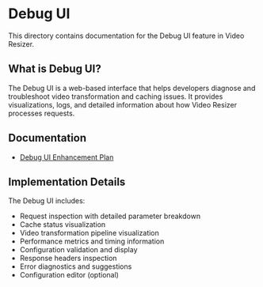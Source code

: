 # Debug UI

This directory contains documentation for the Debug UI feature in Video Resizer.

## What is Debug UI?

The Debug UI is a web-based interface that helps developers diagnose and troubleshoot video transformation and caching issues. It provides visualizations, logs, and detailed information about how Video Resizer processes requests.

## Documentation

- [Debug UI Enhancement Plan](./debug-ui-enhancement-plan.md)

## Implementation Details

The Debug UI includes:
- Request inspection with detailed parameter breakdown
- Cache status visualization
- Video transformation pipeline visualization
- Performance metrics and timing information
- Configuration validation and display
- Response headers inspection
- Error diagnostics and suggestions
- Configuration editor (optional)